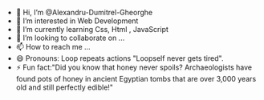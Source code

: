 - 👋 Hi, I’m @Alexandru-Dumitrel-Gheorghe
- 👀 I’m interested in Web Development
- 🌱 I’m currently learning Css, Html , JavaScript
- 💞️ I’m looking to collaborate on ...
- 📫 How to reach me ...
- 😄 Pronouns: Loop repeats actions "Loopself never gets tired".
- ⚡ Fun fact:"Did you know that honey never spoils? Archaeologists have found pots of honey in ancient Egyptian tombs that are over 3,000 years old and still perfectly edible!"

<!---
Alexandru-Dumitrel-Gheorghe/Alexandru-Dumitrel-Gheorghe is a ✨ special ✨ repository because its `README.md` (this file) appears on your GitHub profile.
You can click the Preview link to take a look at your changes.
--->
